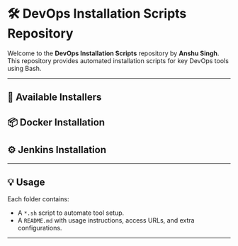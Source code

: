 # 🛠️ DevOps Installation Scripts Repository

Welcome to the **DevOps Installation Scripts** repository by **Anshu Singh**.  
This repository provides automated installation scripts for key DevOps tools using Bash.

---

## 🚀 Available Installers

## 📦 Docker Installation

## ⚙️ Jenkins Installation

---

## 💡 Usage

Each folder contains:
- A `*.sh` script to automate tool setup.
- A `README.md` with usage instructions, access URLs, and extra configurations.

---
